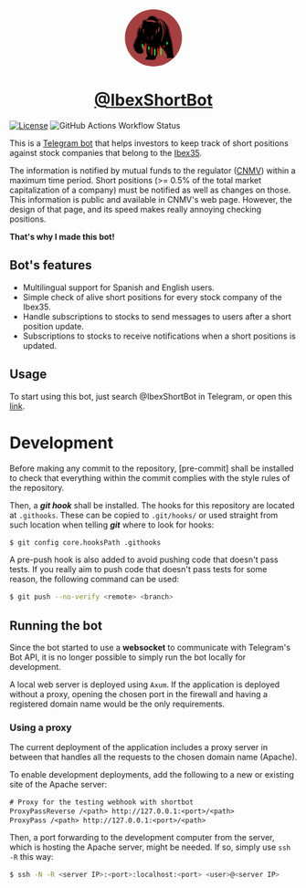 <div align=center>
<img src="data/img/ShortBot_logo_main.png" width=100px style="border-radius: 50%"/>
<h1><a href="https://t.me/ibexshortbot">@IbexShortBot</a></h1>
</div>

[![License](https://img.shields.io/github/license/felipet/shortbot?style=flat-square)](https://github.com/felipet/shortbot/blob/main/LICENSE)
![GitHub Actions Workflow Status](https://img.shields.io/github/actions/workflow/status/felipet/shortbot/rust.yml?style=flat-square&label=CI%20status)

This is a [Telegram bot](https://core.telegram.org/bots) that helps investors to keep
track of short positions against stock companies that belong to the [Ibex35][ibex35].

The information is notified by mutual funds to the regulator ([CNMV][cnmv]) within a
maximum time period. Short positions (>= 0.5% of the total market capitalization of
a company) must be notified as well as changes on those. This information is public
and available in CNMV's web page. However, the design of that page, and its speed makes
really annoying checking positions.

**That's why I made this bot!**

## Bot's features

- Multilingual support for Spanish and English users.
- Simple check of alive short positions for every stock company of the Ibex35.
- Handle subscriptions to stocks to send messages to users after a short position update.
- Subscriptions to stocks to receive notifications when a short positions is updated.

## Usage

To start using this bot, just search @IbexShortBot in Telegram, or open this
[link](https://t.me/ibexshortbot).

# Development

Before making any commit to the repository, [pre-commit] shall be installed to check
that everything within the commit complies with the style rules of the repository.

Then, a ***git hook*** shall be installed. The hooks for this repository are located
at `.githooks`. These can be copied to `.git/hooks/` or used straight from such
location when telling ***git*** where to look for hooks:

```bash
$ git config core.hooksPath .githooks
```

A pre-push hook is also added to avoid pushing code that doesn't pass tests. If you
really aim to push code that doesn't pass tests for some reason, the following command
can be used:

```bash
$ git push --no-verify <remote> <branch>
```

## Running the bot

Since the bot started to use a **websocket** to communicate with Telegram's Bot API, it is no longer possible to
simply run the bot locally for development.

A local web server is deployed using `Axum`. If the application is deployed without a proxy, opening the chosen
port in the firewall and having a registered domain name would be the only requirements.

### Using a proxy

The current deployment of the application includes a proxy server in between that handles all the requests to
the chosen domain name (Apache).

To enable development deployments, add the following to a new or existing site of the Apache server:

```
# Proxy for the testing webhook with shortbot
ProxyPassReverse /<path> http://127.0.0.1:<port>/<path>
ProxyPass /<path> http://127.0.0.1:<port>/<path>
```

Then, a port forwarding to the development computer from the server, which is hosting the Apache server,
might be needed. If so, simply use `ssh -R` this way:

```bash
$ ssh -N -R <server IP>:<port>:localhost:<port> <user>@<server IP>
```


[ibex35]: https://www.bolsasymercados.es/bme-exchange/es/Mercados-y-Cotizaciones/Acciones/Mercado-Continuo/Precios/ibex-35-ES0SI0000005
[cnmv]: https://www.cnmv.es/portal/home.aspx
